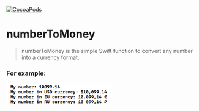 
[![CocoaPods](https://img.shields.io/cocoapods/p/AFNetworking.svg?style=plastic)](https://github.com/JakyLow/numberToMoney)

# numberToMoney
> numberToMoney is the simple Swift function to convert any number into a currency format.

### For example:

![](https://github.com/JakyLow/numberToMoney/blob/master/example.png?raw=true)
